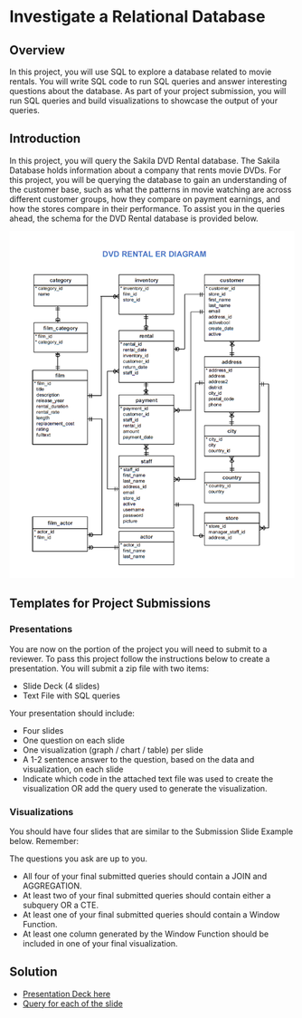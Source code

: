 # Investigate a Relational Database
## Overview
In this project, you will use SQL to explore a database related to movie rentals. You will write SQL code to run SQL queries and answer interesting questions about the database. As part of your project submission, you will run SQL queries and build visualizations to showcase the output of your queries.

## Introduction
In this project, you will query the Sakila DVD Rental database. The Sakila Database holds information about a company that rents movie DVDs. For this project, you will be querying the database to gain an understanding of the customer base, such as what the patterns in movie watching are across different customer groups, how they compare on payment earnings, and how the stores compare in their performance. To assist you in the queries ahead, the schema for the DVD Rental database is provided below.


![Image](./dvd-rental-erd-2.png)


## Templates for Project Submissions
### Presentations
You are now on the portion of the project you will need to submit to a reviewer. To pass this project follow the instructions below to create a presentation. You will submit a zip file with two items:

- Slide Deck (4 slides)
- Text File with SQL queries

Your presentation should include:

- Four slides
- One question on each slide
- One visualization (graph / chart / table) per slide
- A 1-2 sentence answer to the question, based on the data and visualization, on each slide
- Indicate which code in the attached text file was used to create the visualization OR add the query used to generate the visualization.

###     Visualizations

You should have four slides that are similar to the Submission Slide Example below. Remember:

The questions you ask are up to you.
- All four of your final submitted queries should contain a JOIN and AGGREGATION.
- At least two of your final submitted queries should contain either a subquery OR a CTE.
- At least one of your final submitted queries should contain a Window Function.
- At least one column generated by the Window Function should be included in one of your final visualization.

## Solution
- [Presentation Deck here](https://github.com/Tiamiyu1/Projects/blob/main/Investigate%20a%20Relational%20Database/SQL%20Project/SQL%20Project%20Abdulwaiu%20Tiamiyu.pdf)
- [Query for each of the slide](https://github.com/Tiamiyu1/Projects/blob/main/Investigate%20a%20Relational%20Database/SQL%20Project/Queries.txt)



